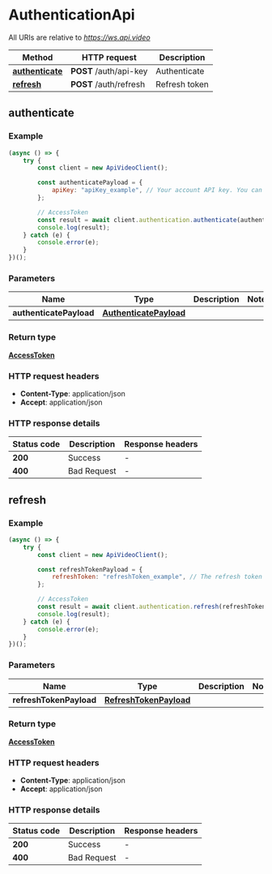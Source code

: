 # AuthenticationApi

All URIs are relative to *https://ws.api.video*

Method | HTTP request | Description
------------- | ------------- | -------------
[**authenticate**](AuthenticationApi.md#authenticate) | **POST** /auth/api-key | Authenticate
[**refresh**](AuthenticationApi.md#refresh) | **POST** /auth/refresh | Refresh token


<a name="authenticate"></a>
## **authenticate**


### Example
```js
(async () => {
    try {
        const client = new ApiVideoClient();

        const authenticatePayload = {
			apiKey: "apiKey_example", // Your account API key. You can use your sandbox API key, or you can use your production API key.
		}; 

        // AccessToken
        const result = await client.authentication.authenticate(authenticatePayload);
        console.log(result);
    } catch (e) {
        console.error(e);
    }
})();
```

### Parameters

Name | Type | Description  | Notes
------------- | ------------- | ------------- | -------------
 **authenticatePayload** | [**AuthenticatePayload**](../model/AuthenticatePayload.md)|  |

### Return type
[**AccessToken**](../model/AccessToken.md)

### HTTP request headers

 - **Content-Type**: application/json
 - **Accept**: application/json

### HTTP response details
| Status code | Description | Response headers |
|-------------|-------------|------------------|
**200** | Success |  -  |
**400** | Bad Request |  -  |

<a name="refresh"></a>
## **refresh**


### Example
```js
(async () => {
    try {
        const client = new ApiVideoClient();

        const refreshTokenPayload = {
			refreshToken: "refreshToken_example", // The refresh token is either the first refresh token you received when you authenticated with the auth/api-key endpoint, or it's the refresh token from the last time you used the auth/refresh endpoint. Place this in the body of your request to obtain a new access token (which is valid for an hour) and a new refresh token. 
		}; 

        // AccessToken
        const result = await client.authentication.refresh(refreshTokenPayload);
        console.log(result);
    } catch (e) {
        console.error(e);
    }
})();
```

### Parameters

Name | Type | Description  | Notes
------------- | ------------- | ------------- | -------------
 **refreshTokenPayload** | [**RefreshTokenPayload**](../model/RefreshTokenPayload.md)|  |

### Return type
[**AccessToken**](../model/AccessToken.md)

### HTTP request headers

 - **Content-Type**: application/json
 - **Accept**: application/json

### HTTP response details
| Status code | Description | Response headers |
|-------------|-------------|------------------|
**200** | Success |  -  |
**400** | Bad Request |  -  |

